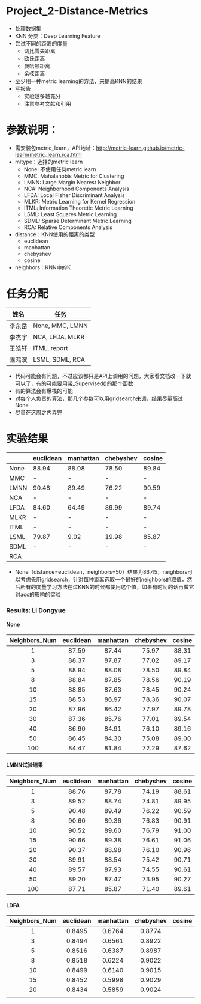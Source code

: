 # Project_2-Distance-Metrics
- 处理数据集
- KNN 分类：Deep Learning Feature
- 尝试不同的距离的度量
  - 切比雪夫距离
  - 欧氏距离
  - 曼哈顿距离
  - 余弦距离
- 至少用一种metric learning的方法，来提高KNN的结果
- 写报告
  - 实验越多越充分
  - 注意参考文献和引用

# 参数说明：
- 需安装包metric_learn，API地址：http://metric-learn.github.io/metric-learn/metric_learn.rca.html
- mltype：选择的metric learn
  - None: 不使用任何metric learn
  - MMC: Mahalanobis Metric for Clustering
  - LMNN: Large Margin Nearest Neighbor
  - NCA: Neighborhood Components Analysis
  - LFDA: Local Fisher Discriminant Analysis
  - MLKR: Metric Learning for Kernel Regression
  - ITML: Information Theoretic Metric Learning
  - LSML: Least Squares Metric Learning
  - SDML: Sparse Determinant Metric Learning
  - RCA: Relative Components Analysis
- distance：KNN使用的距离的类型
  - euclidean
  - manhattan
  - chebyshev
  - cosine
- neighbors：KNN中的K

# 任务分配
|姓名|任务|
|-|-|
|李东岳| None, MMC, LMNN |
|李杰宇| NCA, LFDA, MLKR |
|王皓轩| ITML, report    |
|陈鸿滨| LSML, SDML, RCA |

- 代码可能会有问题，不过应该都只是API上调用的问题，大家看文档改一下就可以了，有的可能要用带_Supervised()的那个函数
- 有的算法会有爆栈的可能
- 对每个人负责的算法，那几个参数可以用gridsearch来调，结果尽量高过None
- 尽量在这周之内弄完

# 实验结果

|      | euclidean | manhattan | chebyshev | cosine |
|-|-|-|-|-|
| None |   88.94   |   88.08   |   78.50   |  89.84 |
| MMC  |    -      |    -      |    -      |   -    |
| LMNN |   90.48   |   89.49   |   76.22   |  90.59 |
| NCA  |    -      |    -      |    -      |   -    |
| LFDA |   84.60   |   64.49   |   89.99   |  89.74 |
| MLKR |    -      |    -      |    -      |   -    |
| ITML |    -      |    -      |    -      |   -    |
| LSML |    79.87  |     9.02  |   19.98   |  85.87 |
| SDML |     -     |    -      |    -      |   -    |
| RCA  |           |           |           |        |

- None（distance=euclidean，neighbors=50）结果为86.45，neighbors可以考虑先用gridsearch，针对每种距离选取一个最好的neighbors的取值，然后所有的度量学习方法在过KNN的时候都使用这个值，如果有时间的话再做它对acc的影响的实验

### Results: Li Dongyue

#### None

| Neighbors_Num |     euclidean      |     manhattan      |     chebyshev      |       cosine       |
| :-----------: | :----------------: | :----------------: | :----------------: | :----------------: |
|       1       | 87.59              | 87.44              | 75.97              | 88.31              |
|       3       | 88.37              | 87.87              | 77.02              | 89.17              |
|       5       | 88.94              | 88.08              | 78.50              | 89.84              |
|       8       | 88.84              | 87.85              | 78.56              | 90.19              |
|      10       | 88.85              | 87.63              | 78.45              | 90.24              |
|      15       | 88.53              | 86.97              | 78.36              | 90.07              |
|      20       | 87.96              | 86.42              | 77.97              | 89.78              |
|      30       | 87.36              | 85.76              | 77.01              | 89.54              |
|      40       | 86.90              | 84.91              | 76.10              | 89.16              |
|      50       | 86.45              | 84.30              | 75.08              | 89.00              |
|      100      | 84.47              | 81.84              | 72.29              | 87.62              |

#### LMNN试验结果

| Neighbors_Num |     euclidean      |     manhattan      |     chebyshev      |       cosine       |
| :-----------: | :----------------: | :----------------: | :----------------: | :----------------: |
|       1       | 88.76              | 87.78              | 74.19              | 88.61              |
|       3       | 89.52              | 88.74              | 74.81              | 89.95              |
|       5       | 90.48              | 89.49              | 76.22              | 90.59              |
|       8       | 90.60              | 89.36              | 76.83              | 90.91              |
|      10       | 90.52              | 89.60              | 76.79              | 91.00              |
|      15       | 90.66              | 89.38              | 76.61              | 91.06              |
|      20       | 90.37              | 88.98              | 76.10              | 90.96              |
|      30       | 89.91              | 88.54              | 75.42              | 90.71              |
|      40       | 89.57              | 87.93              | 74.55              | 90.61              |
|      50       | 89.20              | 87.47              | 73.95              | 90.27              |
|      100      | 87.71              | 85.87              | 71.40              | 89.61              |

#### LDFA

| Neighbors_Num | euclidean | manhattan | chebyshev | cosine |
| :-----------: | :-------: | :-------: | :-------: | :----: |
|       1       |  0.8495   |  0.6764   |  0.8774   |        |
|       3       |  0.8494   |  0.6561   |  0.8922   |        |
|       5       |  0.8516   |  0.6387   |  0.8987   |        |
|       8       |  0.8518   |  0.6224   |  0.9022   |        |
|      10       |  0.8499   |  0.6140   |  0.9015   |        |
|      15       |  0.8452   |  0.5998   |  0.9029   |        |
|      20       |  0.8434   |  0.5859   |  0.9024   |        |
|               |           |           |           |        |